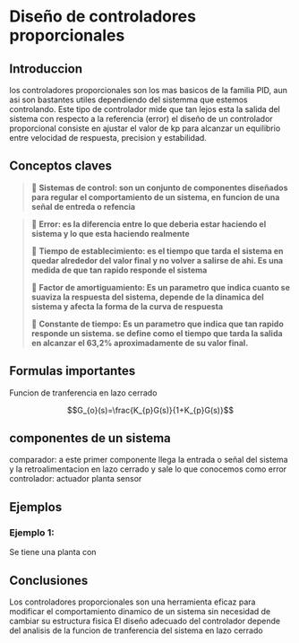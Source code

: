 # Diseño de controladores proporcionales
## Introduccion 
los controladores proporcionales son los mas basicos de la familia PID, aun asi son bastantes utiles dependiendo del sistemma que estemos controlando. Este tipo de controlador mide que tan lejos esta la salida del sistema con respecto a la referencia (error)
el diseño de un controlador proporcional consiste en ajustar el valor de kp para alcanzar un equilibrio entre velocidad de respuesta, precision y estabilidad.

## Conceptos claves
> 🔑 **Sistemas de control: son un conjunto de componentes diseñados para regular el comportamiento de un sistema, en funcion de una señal de entreda o refencia**

> 🔑 **Error: es la diferencia entre lo que deberia estar haciendo el sistema y lo que esta haciendo realmente**
> 
> 🔑 **Tiempo de establecimiento: es el tiempo que tarda el sistema en quedar alrededor del valor final y no volver a salirse de ahi. Es una medida de que tan rapido responde el sistema**
> 
> 🔑 **Factor de amortiguamiento: Es un parametro que indica cuanto se suaviza la respuesta del sistema, depende de la dinamica del sistema y afecta la forma de la curva de respuesta**
> 
> 🔑 **Constante de tiempo: Es un parametro que indica que tan rapido responde un sistema. se define como el tiempo que tarda la salida en alcanzar el 63,2% aproximadamente de su valor final.**
## Formulas importantes
Funcion de tranferencia en lazo cerrado

$$G_{o}(s)=\frac{K_{p}G(s)}{1+K_{p}G(s)}$$

## componentes de un sistema
comparador: a este primer componente llega la entrada o señal del sistema y la retroalimentacion en lazo cerrado y sale lo que conocemos como error
controlador:
actuador
planta
sensor

## Ejemplos
### Ejemplo 1:
Se tiene una planta con 
## Conclusiones
Los controladores proporcionales son una herramienta eficaz para modificar el comportamiento dinamico de un sistema sin necesidad de cambiar su estructura fisica
El diseño adecuado del controlador depende del analisis de la funcion de tranferencia del sistema en lazo cerrado
